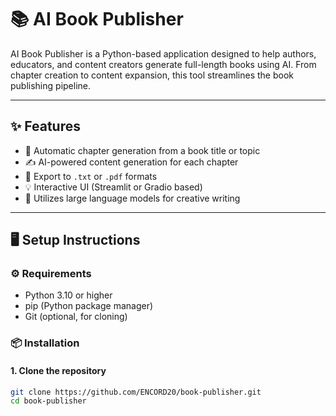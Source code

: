 # 📚 AI Book Publisher

AI Book Publisher is a Python-based application designed to help authors, educators, and content creators generate full-length books using AI. From chapter creation to content expansion, this tool streamlines the book publishing pipeline.

---

## ✨ Features

- 📖 Automatic chapter generation from a book title or topic
- ✍️ AI-powered content generation for each chapter
- 📄 Export to `.txt` or `.pdf` formats
- 💡 Interactive UI (Streamlit or Gradio based)
- 🧠 Utilizes large language models for creative writing

---

## 🖥️ Setup Instructions

### ⚙️ Requirements

- Python 3.10 or higher
- pip (Python package manager)
- Git (optional, for cloning)

### 📦 Installation

#### 1. Clone the repository

```bash
git clone https://github.com/ENCORD20/book-publisher.git
cd book-publisher
